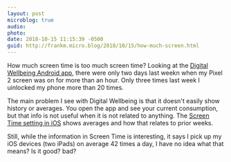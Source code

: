 ```yaml
---
layout: post
microblog: true
audio: 
photo: 
date: 2018-10-15 11:15:39 -0500
guid: http://frankm.micro.blog/2018/10/15/how-much-screen.html
---
```

How much screen time is too much screen time? Looking at the [Digital Wellbeing Android app](https://www.android.com/versions/pie-9-0/digital-wellbeing-beta/), there were only two days last weekn when my Pixel 2 screen was on for more than an hour. Only three times last week I uinlocked my phone more than 20 times. 

The main problem I see with Digital Wellbeing is that it doesn't easily show history or averages. You open the app and see your current consumption, but that info is not useful when it is not related to anything. The [Screen Time setting in iOS](https://support.apple.com/en-us/HT208982) shows averages and how that relates to prior weeks.

Still, while the information in Screen Time is interesting, it says I pick up my iOS devices (two iPads) on average 42 times a day, I have no idea what that means? Is it good? bad? 
